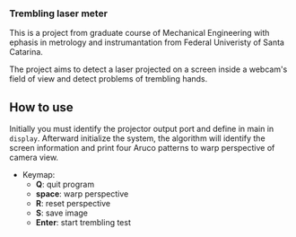 ### Trembling laser meter
This is a project from graduate course of Mechanical Engineering with ephasis in metrology and instrumantation from Federal Univeristy of Santa Catarina.

The project aims to detect a laser projected on a screen inside a webcam's field of view and detect problems of trembling hands.

## How to use

Initially you must identify the projector output port and define in main in ``display``. Afterward initialize the system, the algorithm will
identify the screen information and print four Aruco patterns to warp perspective of camera view.
    
- Keymap:
  - **Q**: quit program
  - **space**: warp perspective
  - **R**: reset perspective
  - **S**: save image
  - **Enter**: start trembling test